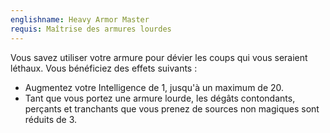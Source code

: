 ```yaml
---
englishname: Heavy Armor Master
requis: Maîtrise des armures lourdes
---
```

Vous savez utiliser votre armure pour dévier les coups qui vous seraient léthaux. Vous bénéficiez des effets suivants : 

 - Augmentez votre Intelligence de 1, jusqu'à un maximum de 20.
 - Tant que vous portez une armure lourde, les dégâts contondants, perçants et tranchants que vous prenez de sources non magiques sont réduits de 3.